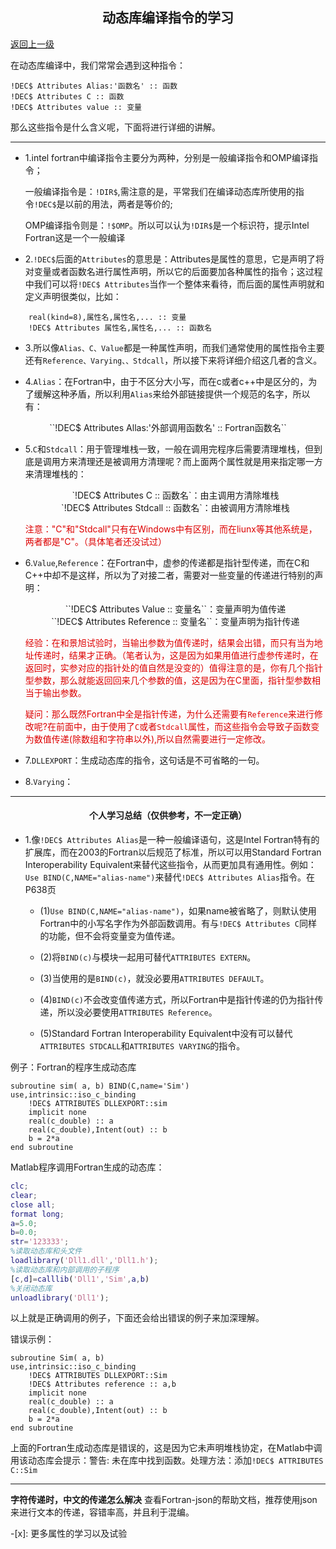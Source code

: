 <h2 align=center> 动态库编译指令的学习 </h2>

[返回上一级](./)

 在动态库编译中，我们常常会遇到这种指令：

```Fortran
!DEC$ Attributes Alias:'函数名' :: 函数 
!DEC$ Attributes C :: 函数
!DEC$ Attributes value :: 变量
```

那么这些指令是什么含义呢，下面将进行详细的讲解。

----

- 1.intel fortran中编译指令主要分为两种，分别是一般编译指令和OMP编译指令；

   一般编译指令是：``!DIR$``,需注意的是，平常我们在编译动态库所使用的指令``!DEC$``是以前的用法，两者是等价的;

    OMP编译指令则是：``!$OMP``。所以可以认为`!DIR$`是一个标识符，提示Intel Fortran这是一个一般编译

- 2.``!DEC$``后面的``Attributes``的意思是：Attributes是属性的意思，它是声明了将对变量或者函数名进行属性声明，所以它的后面要加各种属性的指令；这过程中我们可以将``!DEC$ Attributes``当作一个整体来看待，而后面的属性声明就和定义声明很类似，比如：

```Fortran
    real(kind=8),属性名,属性名,... :: 变量
    !DEC$ Attributes 属性名,属性名,... :: 函数名
```

- 3.所以像`Alias、C、Value`都是一种属性声明，而我们通常使用的属性指令主要还有`Reference、Varying、、Stdcall`，所以接下来将详细介绍这几者的含义。

- 4.``Alias``：在Fortran中，由于不区分大小写，而在c或者c++中是区分的，为了缓解这种矛盾，所以利用`Alias`来给外部链接提供一个规范的名字，所以有：

<center>
``!DEC$ Attributes Allas:'外部调用函数名' :: Fortran函数名``
</center>

- 5.``C``和``Stdcall``：用于管理堆栈一致，一般在调用完程序后需要清理堆栈，但到底是调用方来清理还是被调用方清理呢？而上面两个属性就是用来指定哪一方来清理堆栈的：

    <center> `!DEC$ Attributes C :: 函数名`：由主调用方清除堆栈 </center>

    <center>`!DEC$ Attributes Stdcall :: 函数名`：由被调用方清除堆栈</center>

    <font color="#dd0000"> 注意："C"和"Stdcall"只有在Windows中有区别，而在liunx等其他系统是，两者都是"C"。（具体笔者还没试过）</font>

- 6.``Value``,``Reference``：在Fortran中，虚参的传递都是指针型传递，而在C和C++中却不是这样，所以为了对接二者，需要对一些变量的传递进行特别的声明：

    <center>``!DEC$ Attributes Value :: 变量名``：变量声明为值传递</center>

    <center>``!DEC$ Attributes Reference :: 变量名``：变量声明为指针传递</center>

    <font color="#dd0000"> 经验：在和景旭试验时，当输出参数为值传递时，结果会出错，而只有当为地址传递时，结果才正确。（笔者认为，这是因为如果用值进行虚参传递时，在返回时，实参对应的指针处的值自然是没变的）值得注意的是，你有几个指针型参数，那么就能返回回来几个参数的值，这是因为在C里面，指针型参数相当于输出参数。</font>

    <font color="#dd0000">疑问：那么既然Fortran中全是指针传递，为什么还需要有`Reference`来进行修改呢?在前面中，由于使用了``C``或者``Stdcall``属性，而这些指令会导致子函数变为数值传递(除数组和字符串以外),所以自然需要进行一定修改。</font>

- 7.`DLLEXPORT`：生成动态库的指令，这句话是不可省略的一句。

- 8.`Varying`：

----

<h4 align=center>个人学习总结（仅供参考，不一定正确）</h4>

- 1.像`!DEC$ Attributes Alias`是一种一般编译语句，这是Intel Fortran特有的扩展库，而在2003的Fortran以后规范了标准，所以可以用Standard Fortran Interoperability Equivalent来替代这些指令，从而更加具有通用性。例如：`Use BIND(C,NAME="alias-name")`来替代`!DEC$ Attributes Alias`指令。在P638页

    - (1)`Use BIND(C,NAME="alias-name")`，如果name被省略了，则默认使用Fortran中的小写名字作为外部函数调用。有与`!DEC$ Attributes C`同样的功能，但不会将变量变为值传递。

    - (2)将`BIND(c)`与模块一起用可替代`ATTRIBUTES EXTERN`。

    - (3)当使用的是`BIND(c)`，就没必要用`ATTRIBUTES DEFAULT`。

    - (4)`BIND(c)`不会改变值传递方式，所以Fortran中是指针传递的仍为指针传递，所以没必要使用`ATTRIBUTES Reference`。

    - (5)Standard Fortran Interoperability Equivalent中没有可以替代`ATTRIBUTES STDCALL`和`ATTRIBUTES VARYING`的指令。

例子：Fortran的程序生成动态库

```Fortran
subroutine sim( a, b) BIND(C,name='Sim')
use,intrinsic::iso_c_binding
    !DEC$ ATTRIBUTES DLLEXPORT::sim
    implicit none
    real(c_double) :: a
    real(c_double),Intent(out) :: b
    b = 2*a
end subroutine
```

Matlab程序调用Fortran生成的动态库：

```Matlab
clc;
clear;
close all;
format long;
a=5.0;
b=0.0;
str='123333';
%读取动态库和头文件
loadlibrary('Dll1.dll','Dll1.h');
%读取动态库和内部调用的子程序
[c,d]=calllib('Dll1','Sim',a,b)
%关闭动态库
unloadlibrary('Dll1');
```

以上就是正确调用的例子，下面还会给出错误的例子来加深理解。

错误示例：

```Fortran
subroutine Sim( a, b)
use,intrinsic::iso_c_binding
    !DEC$ ATTRIBUTES DLLEXPORT::Sim
    !DEC$ Attributes reference :: a,b
    implicit none
    real(c_double) :: a
    real(c_double),Intent(out) :: b
    b = 2*a
end subroutine
```

上面的Fortran生成动态库是错误的，这是因为它未声明堆栈协定，在Matlab中调用该动态库会提示：警告: 未在库中找到函数。处理方法：添加`!DEC$ ATTRIBUTES C::Sim`

----

**字符传递时，中文的传递怎么解决**
查看Fortran-json的帮助文档，推荐使用json来进行文本的传递，容错率高，并且利于混编。

-[x]: 更多属性的学习以及试验

[^1]:正在学习完善中......